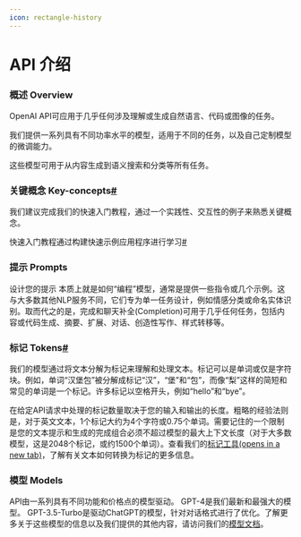 ```yaml
---
icon: rectangle-history
---
```


# API 介绍

### 概述 Overview&#x20;

OpenAI API可应用于几乎任何涉及理解或生成自然语言、代码或图像的任务。

我们提供一系列具有不同功率水平的模型，适用于不同的任务，以及自己定制模型的微调能力。

这些模型可用于从内容生成到语义搜索和分类等所有任务。

### 关键概念 Key-concepts[#](https://www.openaidoc.com.cn/docs/introduction#key-concepts)

我们建议完成我们的快速入门教程，通过一个实践性、交互性的例子来熟悉关键概念。

快速入门教程通过构建快速示例应用程序进行学习[#](https://www.openaidoc.com.cn/docs/quickstart)

### 提示 Prompts&#x20;

设计您的提示 本质上就是如何“编程”模型，通常是提供一些指令或几个示例。这与大多数其他NLP服务不同，它们专为单一任务设计，例如情感分类或命名实体识别。取而代之的是，完成和聊天补全(Completion)可用于几乎任何任务，包括内容或代码生成、摘要、扩展、对话、创造性写作、样式转移等。

### 标记 Tokens[#](https://www.openaidoc.com.cn/docs/introduction#tokens)

我们的模型通过将文本分解为标记来理解和处理文本。标记可以是单词或仅是字符块。例如，单词“汉堡包”被分解成标记“汉”，“堡”和“包”，而像“梨”这样的简短和常见的单词是一个标记。许多标记以空格开头，例如“hello”和“bye”。

在给定API请求中处理的标记数量取决于您的输入和输出的长度。粗略的经验法则是，对于英文文本，1个标记大约为4个字符或0.75个单词。需要记住的一个限制是您的文本提示和生成的完成组合必须不超过模型的最大上下文长度（对于大多数模型，这是2048个标记，或约1500个单词）。查看我们的[标记工具(opens in a new tab)](https://platform.openai.com/tokenizer)，了解有关文本如何转换为标记的更多信息。

### 模型 Models&#x20;

API由一系列具有不同功能和价格点的模型驱动。 GPT-4是我们最新和最强大的模型。 GPT-3.5-Turbo是驱动ChatGPT的模型，针对对话格式进行了优化。了解更多关于这些模型的信息以及我们提供的其他内容，请访问我们的[模型文档](https://www.openaidoc.com.cn/docs/models)。

